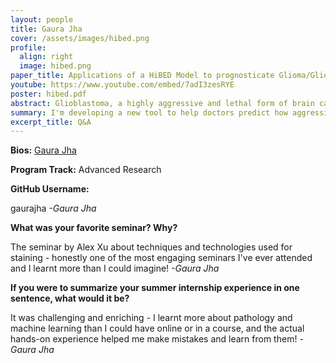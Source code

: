 ```yaml
---
layout: people
title: Gaura Jha
cover: /assets/images/hibed.png
profile:
  align: right
  image: hibed.png
paper_title: Applications of a HiBED Model to prognosticate Glioma/Glioblastoma Patients
youtube: https://www.youtube.com/embed/7adI3zesRYE
poster: hibed.pdf
abstract: Glioblastoma, a highly aggressive and lethal form of brain cancer, presents significant challenges in patient prognosis due to its complex and heterogeneous nature. Traditional prognostic methods often fall short in accurately predicting patient outcomes, leading to a critical need for advanced models that can integrate diverse biological data and provide personalized predictions. The HiBED model (Hierarchical Bayesian Evidence Distribution), developed for this purpose, represents a novel approach in prognosticating glioblastoma and glioma patients by leveraging a sophisticated probabilistic framework. This model integrates multi-modal data, including clinical, radiological, and molecular features, to create a comprehensive and individualized risk profile for each patient. In this project, the application of the HiBED model is explored to enhance the accuracy of survival predictions and treatment planning for glioblastoma patients. The model's ability to incorporate hierarchical data structures allows for the assessment of both population-level trends and patient-specific factors, providing a more nuanced understanding of disease progression. Key components of the model include Bayesian inference, which enables the incorporation of prior knowledge and uncertainty into predictions, and evidence distribution, which captures the variability in patient outcomes. The project involves a detailed evaluation of the HiBED model's performance using retrospective patient data, with comparisons to existing prognostic models. Metrics such as accuracy, sensitivity, and specificity are used to assess the model's effectiveness in different clinical scenarios. Furthermore, the potential for the HiBED model to inform personalized treatment strategies, by predicting responses to various therapeutic interventions, is investigated. The results of this study could lead to significant advancements in the field of neuro-oncology, providing clinicians with a powerful tool for improving patient care and outcomes.
summary: I'm developing a new tool to help doctors predict how aggressive a type of brain cancer called glioblastoma might be in each patient. By analyzing different kinds of medical data, this tool aims to provide more accurate and personalized treatment plans, potentially improving outcomes for patients facing this challenging disease.
excerpt_title: Q&A
---
```

**Bios:** [Gaura Jha](https://jlevy44.github.io/editai_internship/people/HS_Gaura_Jha)

**Program Track:** Advanced Research

**GitHub Username:**  

gaurajha
*-Gaura Jha*


**What was your favorite seminar? Why?**  

The seminar by Alex Xu about techniques and technologies used for staining - honestly one of the most engaging seminars I've ever attended and I learnt more than I could imagine!
*-Gaura Jha*


**If you were to summarize your summer internship experience in one sentence, what would it be?**  

It was challenging and enriching - I learnt more about pathology and machine learning than I could have online or in a course, and the actual hands-on experience helped me make mistakes and learn from them!
*-Gaura Jha*

